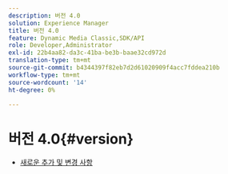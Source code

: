 ```yaml
---
description: 버전 4.0
solution: Experience Manager
title: 버전 4.0
feature: Dynamic Media Classic,SDK/API
role: Developer,Administrator
exl-id: 22b4aa82-da3c-41ba-be3b-baae32cd972d
translation-type: tm+mt
source-git-commit: b4344397f82eb7d2d61020909f4acc7fddea210b
workflow-type: tm+mt
source-wordcount: '14'
ht-degree: 0%

---
```


# 버전 4.0{#version}

* [새로운 추가 및 변경 사항](r-4-0-new.md)
